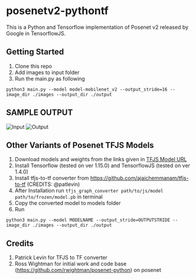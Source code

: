 # posenetv2-pythontf
This is a Python and Tensorflow implementation of Posenet v2 released by Google in TensorflowJS.

## Getting Started
1. Clone this repo
2. Add images to input folder
3. Run the main.py as following

```
python3 main.py --model model-mobilenet_v2 --output_stride=16 --image_dir ./images --output_dir ./output
```

## SAMPLE OUTPUT 
![Input](https://raw.githubusercontent.com/ajaichemmanam/posenetv2-pythontf/master/images/0002_c3s1_068642_02.jpg)
![Output](https://raw.githubusercontent.com/ajaichemmanam/posenetv2-pythontf/master/output/0002_c3s1_068642_02.jpg)

## Other Variants of Posenet TFJS Models
1. Download models and weights from the links given in [TFJS Model URL](https://github.com/ajaichemmanam/posenetv2-pythontf/blob/master/TFJS%20Model%20URL)
2. Install Tensorflow (tested on ver 1.15.0) and TensorflowJS (tested on ver 1.4.0)
3. Install tfjs-to-tf converter from https://github.com/ajaichemmanam/tfjs-to-tf (CREDITS: @patlevin)
4. After Installation run `tfjs_graph_converter path/to/js/model path/to/frozen/model.pb` in terminal
5. Copy the converted model to models folder 
6. Run

```
python3 main.py --model MODELNAME --output_stride=OUTPUTSTRIDE --image_dir ./images --output_dir ./output
```

## Credits
1. Patrick Levin for TFJS to TF converter
2. Ross Wightman for initial work and code base (https://github.com/rwightman/posenet-python) on posenet